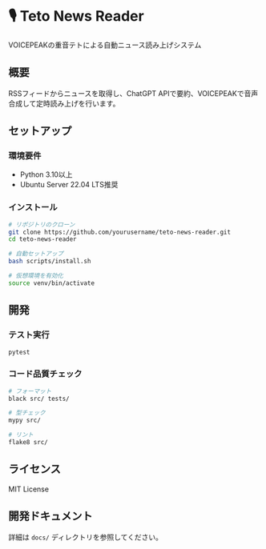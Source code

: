 # 🎙️ Teto News Reader

VOICEPEAKの重音テトによる自動ニュース読み上げシステム

## 概要

RSSフィードからニュースを取得し、ChatGPT APIで要約、VOICEPEAKで音声合成して定時読み上げを行います。

## セットアップ

### 環境要件

- Python 3.10以上
- Ubuntu Server 22.04 LTS推奨

### インストール
```bash
# リポジトリのクローン
git clone https://github.com/yourusername/teto-news-reader.git
cd teto-news-reader

# 自動セットアップ
bash scripts/install.sh

# 仮想環境を有効化
source venv/bin/activate
```

## 開発

### テスト実行
```bash
pytest
```

### コード品質チェック
```bash
# フォーマット
black src/ tests/

# 型チェック
mypy src/

# リント
flake8 src/
```

## ライセンス

MIT License

## 開発ドキュメント

詳細は `docs/` ディレクトリを参照してください。
